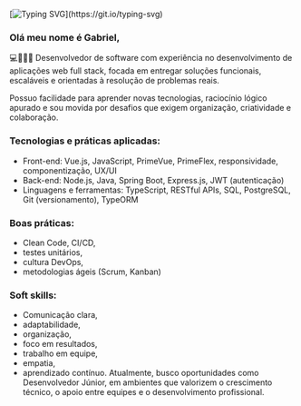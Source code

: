[![Typing SVG](https://readme-typing-svg.demolab.com?font=Fira+Code&pause=1000&color=11F738&width=754&lines=....+Welcome+to+my+Profile+....;System.println(%22Hello+World!%22);console.log(%22Hello+World!%22))](https://git.io/typing-svg)

### Olá meu nome é Gabriel,
💻👩🏽‍💻 Desenvolvedor de software com experiência no desenvolvimento de aplicações web full stack, focada em entregar soluções funcionais, escaláveis e orientadas à resolução de problemas reais.

Possuo facilidade para aprender novas tecnologias, raciocínio lógico apurado e sou movida por desafios que exigem organização, criatividade e colaboração.

### Tecnologias e práticas aplicadas:
- Front-end: Vue.js, JavaScript, PrimeVue, PrimeFlex, responsividade, componentização, UX/UI
- Back-end: Node.js, Java, Spring Boot, Express.js, JWT (autenticação)
- Linguagens e ferramentas: TypeScript, RESTful APIs, SQL, PostgreSQL, Git (versionamento), TypeORM
### Boas práticas:
- Clean Code, CI/CD,
- testes unitários,
- cultura DevOps,
- metodologias ágeis (Scrum, Kanban)
### Soft skills:
- Comunicação clara,
- adaptabilidade,
- organização,
- foco em resultados,
- trabalho em equipe,
- empatia,
- aprendizado contínuo.
Atualmente, busco oportunidades como Desenvolvedor Júnior, em ambientes que valorizem o crescimento técnico, o apoio entre equipes e o desenvolvimento profissional.
